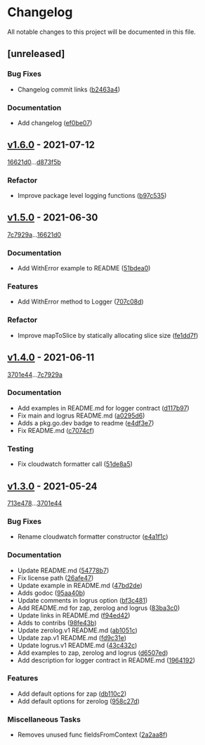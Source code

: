 # Changelog
All notable changes to this project will be documented in this file.

## [unreleased]

### Bug Fixes

- Changelog commit links ([b2463a4](https://github.com/americanas-go/log/commit/b2463a4f54271ddfb16ef4a32397e7c33773335f))

### Documentation

- Add changelog ([ef0be07](https://github.com/americanas-go/log/commit/ef0be078e1919e70619f0422e576e7dd03a4a97f))

## [v1.6.0](https://github.com/americanas-go/log/compare/v1.5.0...v1.6.0) - 2021-07-12

[16621d0](https://github.com/americanas-go/log/commit/16621d07ed84e3537737e16f7bb1e021b15458ab)...[d873f5b](https://github.com/americanas-go/log/commit/d873f5b91d6a32125bf139449c77be8dbc29c7af)

### Refactor

- Improve package level logging functions ([b97c535](https://github.com/americanas-go/log/commit/b97c535b9e5d641b3b6a2541d756b4f266c4248c))

## [v1.5.0](https://github.com/americanas-go/log/compare/v1.4.0...v1.5.0) - 2021-06-30

[7c7929a](https://github.com/americanas-go/log/commit/7c7929a31a5a960a9d948aa931d33af1494e8cb7)...[16621d0](https://github.com/americanas-go/log/commit/16621d07ed84e3537737e16f7bb1e021b15458ab)

### Documentation

- Add WithError example to README ([51bdea0](https://github.com/americanas-go/log/commit/51bdea04f7cf96f6a7267ac8ff719d11101e42e0))

### Features

- Add WithError method to Logger ([707c08d](https://github.com/americanas-go/log/commit/707c08de9033ac6139e6102aec0def1129f213c2))

### Refactor

- Improve mapToSlice by statically allocating slice size ([fe1dd7f](https://github.com/americanas-go/log/commit/fe1dd7f8ce385d5823616aa17c38ee8b2b0abcdc))

## [v1.4.0](https://github.com/americanas-go/log/compare/v1.3.0...v1.4.0) - 2021-06-11

[3701e44](https://github.com/americanas-go/log/commit/3701e44984b5909d86a05909f6b97de7a26d140c)...[7c7929a](https://github.com/americanas-go/log/commit/7c7929a31a5a960a9d948aa931d33af1494e8cb7)

### Documentation

- Add examples in README.md for logger contract ([d117b97](https://github.com/americanas-go/log/commit/d117b97453fe82a1ffc4ad45c55078059fbbcde4))
- Fix main and logrus README.md ([a0295d6](https://github.com/americanas-go/log/commit/a0295d6ed41af9155cf710595e5eed0b4fd27ecc))
- Adds a pkg.go.dev badge to readme ([e4df3e7](https://github.com/americanas-go/log/commit/e4df3e7c12ed7c454bc3f911e690354429fec10e))
- Fix README.md ([c7074cf](https://github.com/americanas-go/log/commit/c7074cfeb3a1fc4dde17b0c4d2cebaa471345a49))

### Testing

- Fix cloudwatch formatter call ([51de8a5](https://github.com/americanas-go/log/commit/51de8a5dd82cc770c27b8147b8e98ad522755629))

## [v1.3.0](https://github.com/americanas-go/log/compare/v1.2.0...v1.3.0) - 2021-05-24

[713e478](https://github.com/americanas-go/log/commit/713e4785b8846e4129acb61f0533c5eb5b6e8ea8)...[3701e44](https://github.com/americanas-go/log/commit/3701e44984b5909d86a05909f6b97de7a26d140c)

### Bug Fixes

- Rename cloudwatch formatter constructor ([e4a1f1c](https://github.com/americanas-go/log/commit/e4a1f1c45901daae3bbcaa5c0820d2e69aee39be))

### Documentation

- Update README.md ([54778b7](https://github.com/americanas-go/log/commit/54778b7d4c907603de741f12239bbcba0d7b2c80))
- Fix license path ([26afe47](https://github.com/americanas-go/log/commit/26afe47db28f76de246615b1d0cbef82145b1edb))
- Update example in README.md ([47bd2de](https://github.com/americanas-go/log/commit/47bd2def26d9a742f4ca267c304722ce74803816))
- Adds godoc ([95aa40b](https://github.com/americanas-go/log/commit/95aa40b23ee81e7c91ab8da28f3d0f50b71886ca))
- Update comments in logrus option ([bf3c481](https://github.com/americanas-go/log/commit/bf3c4818b2d786aeaeba9f17cedb71b47811c639))
- Add README.md for zap, zerolog and logrus ([83ba3c0](https://github.com/americanas-go/log/commit/83ba3c092c6526f750ad96ccded28b487595b975))
- Update links in README.md ([f94ed42](https://github.com/americanas-go/log/commit/f94ed421a463a1a333b795109991726318e65c16))
- Adds to contribs ([98fe43b](https://github.com/americanas-go/log/commit/98fe43b1965a9c489986b10a442254df0c991065))
- Update zerolog.v1 README.md ([ab1051c](https://github.com/americanas-go/log/commit/ab1051cbbf79b2c172cbc8224be3d19b08a2730c))
- Update zap.v1 README.md ([fd9c31e](https://github.com/americanas-go/log/commit/fd9c31e3733795dc603b760e47ffe8c3eb550cb5))
- Update logrus.v1 README.md ([43c432c](https://github.com/americanas-go/log/commit/43c432c4c3b63723219ed8c72d774ccdb46f7189))
- Add examples to zap, zerolog and logrus ([d6507ed](https://github.com/americanas-go/log/commit/d6507eda91106bdb33c6f837d77510373489769a))
- Add description for logger contract in README.md ([1964192](https://github.com/americanas-go/log/commit/1964192b5cc13248617f3b0c3ce18a37825ae6c7))

### Features

- Add default options for zap ([db110c2](https://github.com/americanas-go/log/commit/db110c2d116465afd5474dbd26a4e4bf0d99bd8f))
- Add default options for zerolog ([958c27d](https://github.com/americanas-go/log/commit/958c27dad9fcf4f117e81f6a68af43f53d2f4d5b))

### Miscellaneous Tasks

- Removes unused func fieldsFromContext ([2a2aa8f](https://github.com/americanas-go/log/commit/2a2aa8f98f87fbc8134d9d397dbcadec16d28205))

<!-- generated by git-cliff -->
